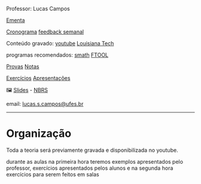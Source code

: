 Professor: Lucas Campos

[Ementa](ELEMAQ/Ementa.md)

[Cronograma](ELEMAQ/Cronograma.md) [feedback semanal](https://forms.gle/kDwpoRV5BVLhTDEr5)

Conteúdo gravado: [youtube](https://youtube.com/playlist?list=PLajnQa6HBzELHOosSuOVeE1JSu8d5CeiG) [Louisiana Tech](https://www.youtube.com/playlist?list=PL1IHA35xY5H5KqySx6n09jaJLUukbvJvB)

programas recomendados: [smath](https://en.smath.com/view/SMathStudio/summary) [FTOOL](https://www.ftool.com.br/Ftool/)

[Provas](ELEMAQ/Provas.md) [Notas](ELEMAQ/Notas.md)

[Exercícios](ELEMAQ/Exercícios.md) [Apresentações](ELEMAQ/Apresentações.md)

🖼️ [Slides](https://1drv.ms/f/s!AmfyGvdmTYongt4a41awOj_6c2K0rQ?e=MNJhwP) - [NBRS](https://1drv.ms/f/s!AmfyGvdmTYongtlQFLjwsdLKK6518Q?e=CgSGyq)

email: lucas.s.campos@ufes.br

---
# Organização

Toda a teoria será previamente gravada e disponibilizada no youtube.

durante as aulas na primeira hora teremos exemplos apresentados pelo professor, exercícios apresentados pelos alunos e na segunda hora exercícios para serem feitos em salas


